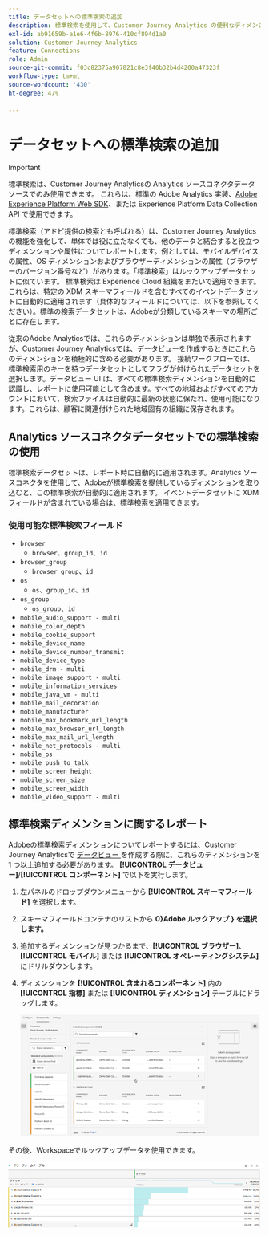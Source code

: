 ```yaml
---
title: データセットへの標準検索の追加
description: 標準検索を使用して、Customer Journey Analytics の便利なディメンションでのレポートを拡張します。
exl-id: ab91659b-a1e6-4f6b-8976-410cf894d1a0
solution: Customer Journey Analytics
feature: Connections
role: Admin
source-git-commit: f03c82375a907821c8e3f40b32b4d4200a47323f
workflow-type: tm+mt
source-wordcount: '430'
ht-degree: 47%

---
```


# データセットへの標準検索の追加

>[!IMPORTANT]
>
>標準検索は、Customer Journey Analyticsの Analytics ソースコネクタデータソースでのみ使用できます。 これらは、標準の Adobe Analytics 実装、[Adobe Experience Platform Web SDK](https://experienceleague.adobe.com/docs/experience-platform/edge/home.html?lang=ja)、または Experience Platform Data Collection API で使用できます。
>

標準検索（アドビ提供の検索とも呼ばれる）は、Customer Journey Analytics の機能を強化して、単体では役に立たなくても、他のデータと結合すると役立つディメンションや属性についてレポートします。例としては、モバイルデバイスの属性、OS ディメンションおよびブラウザーディメンションの属性（ブラウザーのバージョン番号など）があります。「標準検索」はルックアップデータセットに似ています。 標準検索は Experience Cloud 組織をまたいで適用できます。これらは、特定の XDM スキーマフィールドを含むすべてのイベントデータセットに自動的に適用されます（具体的なフィールドについては、以下を参照してください）。標準の検索データセットは、Adobeが分類しているスキーマの場所ごとに存在します。

従来のAdobe Analyticsでは、これらのディメンションは単独で表示されますが、Customer Journey Analyticsでは、データビューを作成するときにこれらのディメンションを積極的に含める必要があります。 接続ワークフローでは、標準検索用のキーを持つデータセットとしてフラグが付けられたデータセットを選択します。データビュー UI は、すべての標準検索ディメンションを自動的に認識し、レポートに使用可能として含めます。すべての地域およびすべてのアカウントにおいて、検索ファイルは自動的に最新の状態に保たれ、使用可能になります。これらは、顧客に関連付けられた地域固有の組織に保存されます。

## Analytics ソースコネクタデータセットでの標準検索の使用

標準検索データセットは、レポート時に自動的に適用されます。Analytics ソースコネクタを使用して、Adobeが標準検索を提供しているディメンションを取り込むと、この標準検索が自動的に適用されます。 イベントデータセットに XDM フィールドが含まれている場合は、標準検索を適用できます。

<!--
### Specific IDs that need to be populated

The following IDs need to be populated in the specific XDM mixins for this functionality to work:

* Environment Details Mixin – device/typeID value populated - Must match Device Atlas IDs and will populate device data.
* Adobe Analytics ExperienceEvent Template Mixin or Adobe Analytics ExperienceEvent Full Extension Mixin with analytics/environment/browserIDStr and analytics/environment/operatingSystemIDStr. Both must match the Adobe IDs and  populate browser and OS data, respectively.

You need these mixins with the three IDs populated (device/typeID, environment/browserIDStr, and environment/operatingSystemIDStr). The lookup dimensions will then be pulled automatically by Customer Journey Analytics and will be available in the Data View.

The catch here is that they can only populate those IDs today if they have a direct relationship with Device Atlas. They are Device Atlas IDs, and they provide an API to allow a customer to look them up. This is a significant hurdle, and we may just want to take the reference to this capability out of the product documentation until we have a productized way to expose the Device Atlas ID lookup functionality.
-->

### 使用可能な標準検索フィールド

* `browser`
   * `browser`、`group_id`、`id`
* `browser_group`
   * `browser_group`、`id`
* `os`
   * `os`、`group_id`、`id`
* `os_group`
   * `os_group`、`id`
* `mobile_audio_support - multi`
* `mobile_color_depth`
* `mobile_cookie_support`
* `mobile_device_name`
* `mobile_device_number_transmit`
* `mobile_device_type`
* `mobile_drm - multi`
* `mobile_image_support - multi`
* `mobile_information_services`
* `mobile_java_vm - multi`
* `mobile_mail_decoration`
* `mobile_manufacturer`
* `mobile_max_bookmark_url_length`
* `mobile_max_browser_url_length`
* `mobile_max_mail_url_length`
* `mobile_net_protocols - multi`
* `mobile_os`
* `mobile_push_to_talk`
* `mobile_screen_height`
* `mobile_screen_size`
* `mobile_screen_width`
* `mobile_video_support - multi`

## 標準検索ディメンションに関するレポート

Adobeの標準検索ディメンションについてレポートするには、Customer Journey Analyticsで [ データビュー ](/help/data-views/data-views.md) を作成する際に、これらのディメンションを 1 つ以上追加する必要があります。 **[!UICONTROL データビュー]**/**[!UICONTROL コンポーネント]** で以下を実行します。

1. 左パネルのドロップダウンメニューから **[!UICONTROL スキーマフィールド]** を選択します。
1. スキーマフィールドコンテナのリストから **0&rbrace;Adobe ルックアップ &rbrace; を選択します。**
1. 追加するディメンションが見つかるまで、**[!UICONTROL ブラウザー]**、**[!UICONTROL モバイル]** または **[!UICONTROL オペレーティングシステム]** にドリルダウンします。
1. ディメンションを **[!UICONTROL 含まれるコンポーネント]** 内の **[!UICONTROL 指標]** または **[!UICONTROL ディメンション]** テーブルにドラッグします。

   ![ コンポーネントを追加リストを表示するデータビューを作成する ](assets/add-standard-lookup-dimension.gif)

その後、Workspaceでルックアップデータを使用できます。

![ データを表示するフリーフォームテーブル ](assets/gl-reporting.png)
